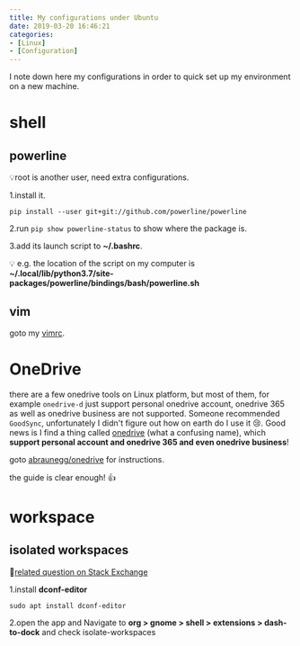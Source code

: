 ```yaml
---
title: My configurations under Ubuntu
date: 2019-03-20 16:46:21
categories:
- [Linux]
- [Configuration]
---
```


I note down here my configurations in order to quick set up my environment on a new machine.

<!-- More -->

# shell

## powerline

💡root is another user, need extra configurations.

1.install it.

```shell
pip install --user git+git://github.com/powerline/powerline
```

2.run `pip show powerline-status` to show where the package is.

3.add its launch script to **~/.bashrc**.

💡 e.g. the location of the script on my computer is
**~/.local/lib/python3.7/site-packages/powerline/bindings/bash/powerline.sh**

## vim

goto my [vimrc](https://github.com/LeoJhonSong/vimrc).

# OneDrive

there are a few onedrive tools on Linux platform, but most of them, for example
`onedrive-d` just support personal onedrive account, onedrive 365 as well as
onedrive business are not supported. Someone recommended `GoodSync`,
unfortunately I didn't figure out how on earth do I use it 😢. Good news is I
find a thing called [onedrive](https://github.com/abraunegg/onedrive) (what a
confusing name), which **support personal account and onedrive 365 and even
onedrive business**!

goto [abraunegg/onedrive](https://github.com/abraunegg/onedrive) for instructions.

the guide is clear enough! 👍

# workspace

## isolated workspaces

🔗[related question on Stack Exchange](https://askubuntu.com/questions/305962/setting-to-only-show-applications-of-current-workspace-in-launcher)

1.install **dconf-editor**

```shell
sudo apt install dconf-editor
```

2.open the app and Navigate to **org > gnome > shell > extensions > dash-to-dock**
and check isolate-workspaces